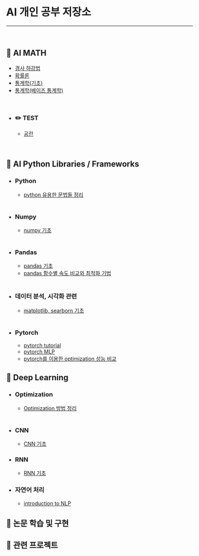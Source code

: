 # AI 개인 공부 저장소

------

<br>

## 📌 AI MATH

- [경사 하강법](https://github.com/JeonghwanLee1/AI-study/blob/main/ai_math/GD.ipynb)
- [확률론](https://github.com/) 
- [통계학(기초)](https://github.com/)
- [통계학(베이즈 통계학)](https://github.com/)

<br>

- ### ✏️ TEST

  - [공란](https://github.com/)

<br>

## 📌 AI Python Libraries / Frameworks
- ### Python

  - [python 유용한 문법들 정리](https://github.com/JeonghwanLee1/AI-study/blob/main/python/python_skills.ipynb)

  <br>

- ### Numpy

  - [numpy 기초](https://github.com/JeonghwanLee1/AI-study/blob/main/numpy/numpy_tutorial.ipynb)

  <br>

- ### Pandas

  - [pandas 기초](https://github.com/JeonghwanLee1/AI-study/blob/main/pandas/pandas_tutorial.ipynb)
  - [pandas 함수별 속도 비교와 최적화 기법](https://github.com/)
  
  <br>

- ### 데이터 분석, 시각화 관련

  - [matplotlib, searborn 기초](https://github.com/JeonghwanLee1/AI-study/blob/main/data_visualization/matplotlib_tutorial.ipynb)
  
  <br>

- ### Pytorch

  - [pytorch tutorial](https://github.com/)
  - [pytorch MLP](https://github.com/)
  - [pytorch를 이용한 optimization 성능 비교](https://github.com/JeonghwanLee1/AI-study/blob/main/pytorch/optimization.ipynb)
  
## 📌 Deep Learning

- ### Optimization

  - [Optimization 방법 정리](https://github.com/JeonghwanLee1/AI-study/blob/main/DL/optimization.ipynb)

  <br>

- ### CNN

  - [CNN 기초](https://github.com/)

- ### RNN
  - [RNN 기초](https://github.com/JeonghwanLee1/AI-study/blob/main/DL/RNN_basic.md)

- ### 자연어 처리
  - [introduction to NLP](https://github.com/JeonghwanLee1/AI-study/blob/main/DL/NLP_basic.md)


## 📌 논문 학습 및 구현
## 📌 관련 프로젝트


